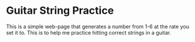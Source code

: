 # Guitar String Practice

This is a simple web-page that generates a number from 1-6 at the rate you set it to. This is to help me practice hitting correct strings in a guitar.
